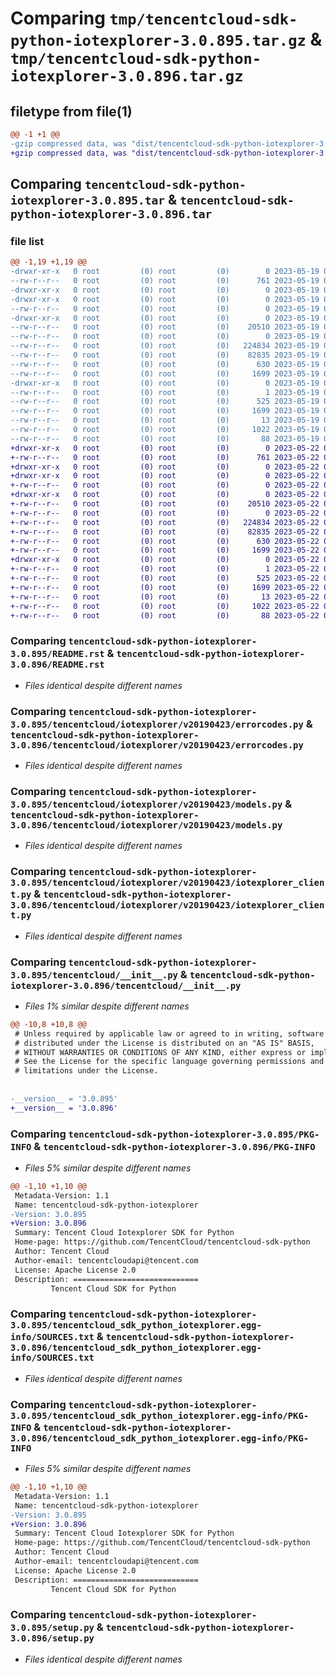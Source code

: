 # Comparing `tmp/tencentcloud-sdk-python-iotexplorer-3.0.895.tar.gz` & `tmp/tencentcloud-sdk-python-iotexplorer-3.0.896.tar.gz`

## filetype from file(1)

```diff
@@ -1 +1 @@
-gzip compressed data, was "dist/tencentcloud-sdk-python-iotexplorer-3.0.895.tar", last modified: Fri May 19 02:53:26 2023, max compression
+gzip compressed data, was "dist/tencentcloud-sdk-python-iotexplorer-3.0.896.tar", last modified: Mon May 22 00:25:39 2023, max compression
```

## Comparing `tencentcloud-sdk-python-iotexplorer-3.0.895.tar` & `tencentcloud-sdk-python-iotexplorer-3.0.896.tar`

### file list

```diff
@@ -1,19 +1,19 @@
-drwxr-xr-x   0 root         (0) root         (0)        0 2023-05-19 02:53:26.000000 tencentcloud-sdk-python-iotexplorer-3.0.895/
--rw-r--r--   0 root         (0) root         (0)      761 2023-05-19 02:53:26.000000 tencentcloud-sdk-python-iotexplorer-3.0.895/README.rst
-drwxr-xr-x   0 root         (0) root         (0)        0 2023-05-19 02:53:26.000000 tencentcloud-sdk-python-iotexplorer-3.0.895/tencentcloud/
-drwxr-xr-x   0 root         (0) root         (0)        0 2023-05-19 02:53:26.000000 tencentcloud-sdk-python-iotexplorer-3.0.895/tencentcloud/iotexplorer/
--rw-r--r--   0 root         (0) root         (0)        0 2023-05-19 02:53:26.000000 tencentcloud-sdk-python-iotexplorer-3.0.895/tencentcloud/iotexplorer/__init__.py
-drwxr-xr-x   0 root         (0) root         (0)        0 2023-05-19 02:53:26.000000 tencentcloud-sdk-python-iotexplorer-3.0.895/tencentcloud/iotexplorer/v20190423/
--rw-r--r--   0 root         (0) root         (0)    20510 2023-05-19 02:53:26.000000 tencentcloud-sdk-python-iotexplorer-3.0.895/tencentcloud/iotexplorer/v20190423/errorcodes.py
--rw-r--r--   0 root         (0) root         (0)        0 2023-05-19 02:53:26.000000 tencentcloud-sdk-python-iotexplorer-3.0.895/tencentcloud/iotexplorer/v20190423/__init__.py
--rw-r--r--   0 root         (0) root         (0)   224834 2023-05-19 02:53:26.000000 tencentcloud-sdk-python-iotexplorer-3.0.895/tencentcloud/iotexplorer/v20190423/models.py
--rw-r--r--   0 root         (0) root         (0)    82835 2023-05-19 02:53:26.000000 tencentcloud-sdk-python-iotexplorer-3.0.895/tencentcloud/iotexplorer/v20190423/iotexplorer_client.py
--rw-r--r--   0 root         (0) root         (0)      630 2023-05-19 02:53:26.000000 tencentcloud-sdk-python-iotexplorer-3.0.895/tencentcloud/__init__.py
--rw-r--r--   0 root         (0) root         (0)     1699 2023-05-19 02:53:26.000000 tencentcloud-sdk-python-iotexplorer-3.0.895/PKG-INFO
-drwxr-xr-x   0 root         (0) root         (0)        0 2023-05-19 02:53:26.000000 tencentcloud-sdk-python-iotexplorer-3.0.895/tencentcloud_sdk_python_iotexplorer.egg-info/
--rw-r--r--   0 root         (0) root         (0)        1 2023-05-19 02:53:26.000000 tencentcloud-sdk-python-iotexplorer-3.0.895/tencentcloud_sdk_python_iotexplorer.egg-info/dependency_links.txt
--rw-r--r--   0 root         (0) root         (0)      525 2023-05-19 02:53:26.000000 tencentcloud-sdk-python-iotexplorer-3.0.895/tencentcloud_sdk_python_iotexplorer.egg-info/SOURCES.txt
--rw-r--r--   0 root         (0) root         (0)     1699 2023-05-19 02:53:26.000000 tencentcloud-sdk-python-iotexplorer-3.0.895/tencentcloud_sdk_python_iotexplorer.egg-info/PKG-INFO
--rw-r--r--   0 root         (0) root         (0)       13 2023-05-19 02:53:26.000000 tencentcloud-sdk-python-iotexplorer-3.0.895/tencentcloud_sdk_python_iotexplorer.egg-info/top_level.txt
--rw-r--r--   0 root         (0) root         (0)     1022 2023-05-19 02:53:26.000000 tencentcloud-sdk-python-iotexplorer-3.0.895/setup.py
--rw-r--r--   0 root         (0) root         (0)       88 2023-05-19 02:53:26.000000 tencentcloud-sdk-python-iotexplorer-3.0.895/setup.cfg
+drwxr-xr-x   0 root         (0) root         (0)        0 2023-05-22 00:25:39.000000 tencentcloud-sdk-python-iotexplorer-3.0.896/
+-rw-r--r--   0 root         (0) root         (0)      761 2023-05-22 00:25:38.000000 tencentcloud-sdk-python-iotexplorer-3.0.896/README.rst
+drwxr-xr-x   0 root         (0) root         (0)        0 2023-05-22 00:25:39.000000 tencentcloud-sdk-python-iotexplorer-3.0.896/tencentcloud/
+drwxr-xr-x   0 root         (0) root         (0)        0 2023-05-22 00:25:39.000000 tencentcloud-sdk-python-iotexplorer-3.0.896/tencentcloud/iotexplorer/
+-rw-r--r--   0 root         (0) root         (0)        0 2023-05-22 00:25:38.000000 tencentcloud-sdk-python-iotexplorer-3.0.896/tencentcloud/iotexplorer/__init__.py
+drwxr-xr-x   0 root         (0) root         (0)        0 2023-05-22 00:25:39.000000 tencentcloud-sdk-python-iotexplorer-3.0.896/tencentcloud/iotexplorer/v20190423/
+-rw-r--r--   0 root         (0) root         (0)    20510 2023-05-22 00:25:38.000000 tencentcloud-sdk-python-iotexplorer-3.0.896/tencentcloud/iotexplorer/v20190423/errorcodes.py
+-rw-r--r--   0 root         (0) root         (0)        0 2023-05-22 00:25:38.000000 tencentcloud-sdk-python-iotexplorer-3.0.896/tencentcloud/iotexplorer/v20190423/__init__.py
+-rw-r--r--   0 root         (0) root         (0)   224834 2023-05-22 00:25:38.000000 tencentcloud-sdk-python-iotexplorer-3.0.896/tencentcloud/iotexplorer/v20190423/models.py
+-rw-r--r--   0 root         (0) root         (0)    82835 2023-05-22 00:25:38.000000 tencentcloud-sdk-python-iotexplorer-3.0.896/tencentcloud/iotexplorer/v20190423/iotexplorer_client.py
+-rw-r--r--   0 root         (0) root         (0)      630 2023-05-22 00:25:38.000000 tencentcloud-sdk-python-iotexplorer-3.0.896/tencentcloud/__init__.py
+-rw-r--r--   0 root         (0) root         (0)     1699 2023-05-22 00:25:39.000000 tencentcloud-sdk-python-iotexplorer-3.0.896/PKG-INFO
+drwxr-xr-x   0 root         (0) root         (0)        0 2023-05-22 00:25:39.000000 tencentcloud-sdk-python-iotexplorer-3.0.896/tencentcloud_sdk_python_iotexplorer.egg-info/
+-rw-r--r--   0 root         (0) root         (0)        1 2023-05-22 00:25:39.000000 tencentcloud-sdk-python-iotexplorer-3.0.896/tencentcloud_sdk_python_iotexplorer.egg-info/dependency_links.txt
+-rw-r--r--   0 root         (0) root         (0)      525 2023-05-22 00:25:39.000000 tencentcloud-sdk-python-iotexplorer-3.0.896/tencentcloud_sdk_python_iotexplorer.egg-info/SOURCES.txt
+-rw-r--r--   0 root         (0) root         (0)     1699 2023-05-22 00:25:39.000000 tencentcloud-sdk-python-iotexplorer-3.0.896/tencentcloud_sdk_python_iotexplorer.egg-info/PKG-INFO
+-rw-r--r--   0 root         (0) root         (0)       13 2023-05-22 00:25:39.000000 tencentcloud-sdk-python-iotexplorer-3.0.896/tencentcloud_sdk_python_iotexplorer.egg-info/top_level.txt
+-rw-r--r--   0 root         (0) root         (0)     1022 2023-05-22 00:25:38.000000 tencentcloud-sdk-python-iotexplorer-3.0.896/setup.py
+-rw-r--r--   0 root         (0) root         (0)       88 2023-05-22 00:25:39.000000 tencentcloud-sdk-python-iotexplorer-3.0.896/setup.cfg
```

### Comparing `tencentcloud-sdk-python-iotexplorer-3.0.895/README.rst` & `tencentcloud-sdk-python-iotexplorer-3.0.896/README.rst`

 * *Files identical despite different names*

### Comparing `tencentcloud-sdk-python-iotexplorer-3.0.895/tencentcloud/iotexplorer/v20190423/errorcodes.py` & `tencentcloud-sdk-python-iotexplorer-3.0.896/tencentcloud/iotexplorer/v20190423/errorcodes.py`

 * *Files identical despite different names*

### Comparing `tencentcloud-sdk-python-iotexplorer-3.0.895/tencentcloud/iotexplorer/v20190423/models.py` & `tencentcloud-sdk-python-iotexplorer-3.0.896/tencentcloud/iotexplorer/v20190423/models.py`

 * *Files identical despite different names*

### Comparing `tencentcloud-sdk-python-iotexplorer-3.0.895/tencentcloud/iotexplorer/v20190423/iotexplorer_client.py` & `tencentcloud-sdk-python-iotexplorer-3.0.896/tencentcloud/iotexplorer/v20190423/iotexplorer_client.py`

 * *Files identical despite different names*

### Comparing `tencentcloud-sdk-python-iotexplorer-3.0.895/tencentcloud/__init__.py` & `tencentcloud-sdk-python-iotexplorer-3.0.896/tencentcloud/__init__.py`

 * *Files 1% similar despite different names*

```diff
@@ -10,8 +10,8 @@
 # Unless required by applicable law or agreed to in writing, software
 # distributed under the License is distributed on an "AS IS" BASIS,
 # WITHOUT WARRANTIES OR CONDITIONS OF ANY KIND, either express or implied.
 # See the License for the specific language governing permissions and
 # limitations under the License.
 
 
-__version__ = '3.0.895'
+__version__ = '3.0.896'
```

### Comparing `tencentcloud-sdk-python-iotexplorer-3.0.895/PKG-INFO` & `tencentcloud-sdk-python-iotexplorer-3.0.896/PKG-INFO`

 * *Files 5% similar despite different names*

```diff
@@ -1,10 +1,10 @@
 Metadata-Version: 1.1
 Name: tencentcloud-sdk-python-iotexplorer
-Version: 3.0.895
+Version: 3.0.896
 Summary: Tencent Cloud Iotexplorer SDK for Python
 Home-page: https://github.com/TencentCloud/tencentcloud-sdk-python
 Author: Tencent Cloud
 Author-email: tencentcloudapi@tencent.com
 License: Apache License 2.0
 Description: ============================
         Tencent Cloud SDK for Python
```

### Comparing `tencentcloud-sdk-python-iotexplorer-3.0.895/tencentcloud_sdk_python_iotexplorer.egg-info/SOURCES.txt` & `tencentcloud-sdk-python-iotexplorer-3.0.896/tencentcloud_sdk_python_iotexplorer.egg-info/SOURCES.txt`

 * *Files identical despite different names*

### Comparing `tencentcloud-sdk-python-iotexplorer-3.0.895/tencentcloud_sdk_python_iotexplorer.egg-info/PKG-INFO` & `tencentcloud-sdk-python-iotexplorer-3.0.896/tencentcloud_sdk_python_iotexplorer.egg-info/PKG-INFO`

 * *Files 5% similar despite different names*

```diff
@@ -1,10 +1,10 @@
 Metadata-Version: 1.1
 Name: tencentcloud-sdk-python-iotexplorer
-Version: 3.0.895
+Version: 3.0.896
 Summary: Tencent Cloud Iotexplorer SDK for Python
 Home-page: https://github.com/TencentCloud/tencentcloud-sdk-python
 Author: Tencent Cloud
 Author-email: tencentcloudapi@tencent.com
 License: Apache License 2.0
 Description: ============================
         Tencent Cloud SDK for Python
```

### Comparing `tencentcloud-sdk-python-iotexplorer-3.0.895/setup.py` & `tencentcloud-sdk-python-iotexplorer-3.0.896/setup.py`

 * *Files identical despite different names*

